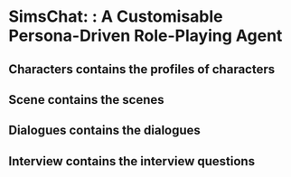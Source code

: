 # SimsChat: : A Customisable Persona-Driven Role-Playing Agent

## Characters  contains the profiles of characters
## Scene contains the scenes
## Dialogues contains the dialogues
## Interview contains the interview questions


